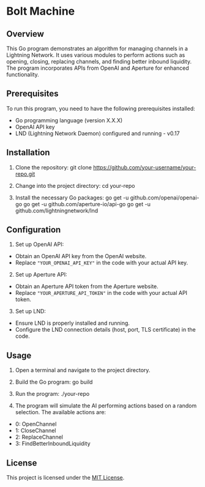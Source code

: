 # Bolt Machine

## Overview
This Go program demonstrates an algorithm for managing channels in a Lightning Network. It uses various modules to perform actions such as opening, closing, replacing channels, and finding better inbound liquidity. The program incorporates APIs from OpenAI and Aperture for enhanced functionality.

## Prerequisites

To run this program, you need to have the following prerequisites installed:
- Go programming language (version X.X.X)
- OpenAI API key
- LND (Lightning Network Daemon) configured and running - v0.17

## Installation
1. Clone the repository:
git clone https://github.com/your-username/your-repo.git

2. Change into the project directory:
cd your-repo


3. Install the necessary Go packages:
go get -u github.com/openai/openai-go
go get -u github.com/aperture-io/api-go
go get -u github.com/lightningnetwork/lnd


## Configuration
1. Set up OpenAI API:
- Obtain an OpenAI API key from the OpenAI website.
- Replace `"YOUR_OPENAI_API_KEY"` in the code with your actual API key.

2. Set up Aperture API:
- Obtain an Aperture API token from the Aperture website.
- Replace `"YOUR_APERTURE_API_TOKEN"` in the code with your actual API token.

3. Set up LND:
- Ensure LND is properly installed and running.
- Configure the LND connection details (host, port, TLS certificate) in the code.

## Usage
1. Open a terminal and navigate to the project directory.

2. Build the Go program:
go build

3. Run the program:
./your-repo


4. The program will simulate the AI performing actions based on a random selection. The available actions are:
- 0: OpenChannel
- 1: CloseChannel
- 2: ReplaceChannel
- 3: FindBetterInboundLiquidity

## License
This project is licensed under the [MIT License](LICENSE).



